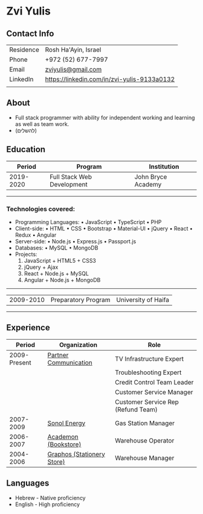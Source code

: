 # Zvi Yulis

## Contact Info

|           |                      |
|-----------|----------------------|
| Residence | Rosh Ha'Ayin, Israel |
| Phone     | +972 (52) 677-7997   |
| Email     | zviyulis@gmail.com   |
| LinkedIn  | https://linkedin.com/in/zvi-yulis-9133a0132 |
|           |                      |

## About

* Full stack programmer with ability for independent working and learning as well as team work.
* (להשלים)

## Education

| Period    | Program                    | Institution         |
|-----------|----------------------------|---------------------|
| 2019-2020 | Full Stack Web Development | John Bryce Academy  |

---
### Technologies covered:
* Programming Languages: &bull; JavaScript &bull; TypeScript &bull; PHP
* Client-side: &bull; HTML &bull; CSS &bull; Bootstrap &bull; Material-UI &bull; jQuery &bull; React &bull; Redux &bull; Angular
* Server-side: &bull; Node.js &bull; Express.js &bull; Passport.js
* Databases: &bull; MySQL &bull; MongoDB
* Projects:
  1. JavaScript + HTML5 + CSS3
  2. jQuery + Ajax
  3. React + Node.js + MySQL
  4. Angular + Node.js + MongoDB
---
|           |                            |                     |
|-----------|----------------------------|---------------------|
| 2009-2010 | Preparatory Program        | University of Haifa |
---

## Experience

 Period | Organization | Role
--------|--------------|------
2009-Present | [Partner Communication](https://www.partner.co.il/) | TV Infrastructure Expert |
| | | Troubleshooting Expert
| | | Credit Control Team Leader
| | | Customer Service Manager
| | | Customer Service Rep (Refund Team)
2007-2009 | [Sonol Energy](https://www.sonolenergy.com/) | Gas Station Manager
2006-2007 | [Academon (Bookstore)](https://www.facebook.com/academon/) | Warehouse Operator
2004-2006 | [Graphos (Stationery Store)](https://www.facebook.com/graphos.co.il/) | Warehouse Manager

## Languages
* Hebrew - Native proficiency
* English - High proficiency

